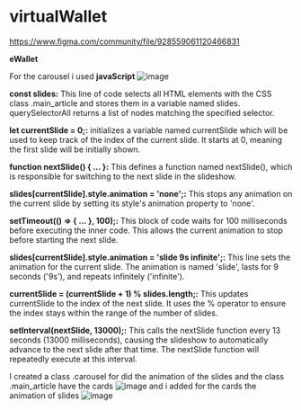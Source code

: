 # virtualWallet
https://www.figma.com/community/file/928559061120466831

**eWallet**



For the carousel i used **javaScript**
![image](https://github.com/SebastianCardenasYanez/virtualWallet/assets/160754840/8d4ae190-b011-40dc-968f-caf394cad330)

**const slides:** This line of code selects all HTML elements with the CSS class .main_article and stores them in a variable named slides. querySelectorAll returns a list of nodes matching the specified selector.

**let currentSlide = 0;:** initializes a variable named currentSlide which will be used to keep track of the index of the current slide. It starts at 0, meaning the first slide will be initially shown.

**function nextSlide() { ... }:** This defines a function named nextSlide(), which is responsible for switching to the next slide in the slideshow.

**slides[currentSlide].style.animation = 'none';:** This stops any animation on the current slide by setting its style's animation property to 'none'.

**setTimeout(() => { ... }, 100);:** This block of code waits for 100 milliseconds before executing the inner code. This allows the current animation to stop before starting the next slide.

**slides[currentSlide].style.animation = 'slide 9s infinite';:** This line sets the animation for the current slide. The animation is named 'slide', lasts for 9 seconds ('9s'), and repeats infinitely ('infinite').

**currentSlide = (currentSlide + 1) % slides.length;:** This updates currentSlide to the index of the next slide. It uses the % operator to ensure the index stays within the range of the number of slides.

**setInterval(nextSlide, 13000);:** This calls the nextSlide function every 13 seconds (13000 milliseconds), causing the slideshow to automatically advance to the next slide after that time. The nextSlide function will repeatedly execute at this interval.


I created a class .carousel for did the animation of the slides and the class .main_article have the cards 
![image](https://github.com/SebastianCardenasYanez/virtualWallet/assets/160754840/c0db988d-36a2-438e-9ec6-b26311999cc5)
and i added for the cards the animation of slides
![image](https://github.com/SebastianCardenasYanez/virtualWallet/assets/160754840/874cc177-a270-4457-9430-bc9362bf1727)




